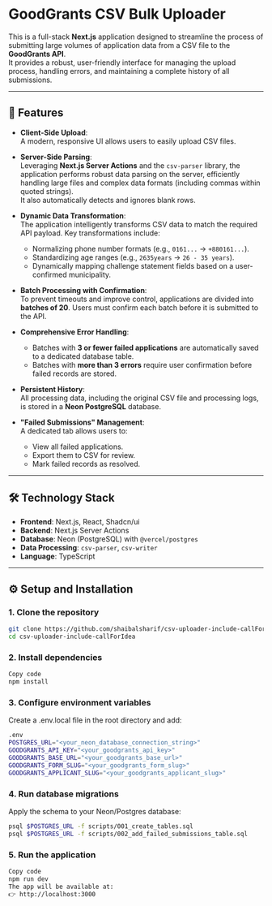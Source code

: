 # GoodGrants CSV Bulk Uploader

This is a full-stack **Next.js** application designed to streamline the process of submitting large volumes of application data from a CSV file to the **GoodGrants API**.  
It provides a robust, user-friendly interface for managing the upload process, handling errors, and maintaining a complete history of all submissions.

---

## 🚀 Features

- **Client-Side Upload**:  
  A modern, responsive UI allows users to easily upload CSV files.

- **Server-Side Parsing**:  
  Leveraging **Next.js Server Actions** and the `csv-parser` library, the application performs robust data parsing on the server, efficiently handling large files and complex data formats (including commas within quoted strings).  
  It also automatically detects and ignores blank rows.

- **Dynamic Data Transformation**:  
  The application intelligently transforms CSV data to match the required API payload. Key transformations include:
  - Normalizing phone number formats (e.g., `0161...` → `+880161...`).
  - Standardizing age ranges (e.g., `2635years` → `26 - 35 years`).
  - Dynamically mapping challenge statement fields based on a user-confirmed municipality.

- **Batch Processing with Confirmation**:  
  To prevent timeouts and improve control, applications are divided into **batches of 20**. Users must confirm each batch before it is submitted to the API.

- **Comprehensive Error Handling**:  
  - Batches with **3 or fewer failed applications** are automatically saved to a dedicated database table.  
  - Batches with **more than 3 errors** require user confirmation before failed records are stored.

- **Persistent History**:  
  All processing data, including the original CSV file and processing logs, is stored in a **Neon PostgreSQL** database.

- **"Failed Submissions" Management**:  
  A dedicated tab allows users to:
  - View all failed applications.  
  - Export them to CSV for review.  
  - Mark failed records as resolved.  

---

## 🛠️ Technology Stack

- **Frontend**: Next.js, React, Shadcn/ui  
- **Backend**: Next.js Server Actions  
- **Database**: Neon (PostgreSQL) with `@vercel/postgres`  
- **Data Processing**: `csv-parser`, `csv-writer`  
- **Language**: TypeScript  

---

## ⚙️ Setup and Installation

### 1. Clone the repository
```bash
git clone https://github.com/shaibalsharif/csv-uploader-include-callForIdea.git
cd csv-uploader-include-callForIdea
```
### 2. Install dependencies
```bash
Copy code
npm install
```
### 3. Configure environment variables
Create a .env.local file in the root directory and add:

```bash
.env
POSTGRES_URL="<your_neon_database_connection_string>"
GOODGRANTS_API_KEY="<your_goodgrants_api_key>"
GOODGRANTS_BASE_URL="<your_goodgrants_base_url>"
GOODGRANTS_FORM_SLUG="<your_goodgrants_form_slug>"
GOODGRANTS_APPLICANT_SLUG="<your_goodgrants_applicant_slug>"
```
### 4. Run database migrations
Apply the schema to your Neon/Postgres database:

```bash
psql $POSTGRES_URL -f scripts/001_create_tables.sql
psql $POSTGRES_URL -f scripts/002_add_failed_submissions_table.sql
```
### 5. Run the application
```bash
Copy code
npm run dev
The app will be available at:
👉 http://localhost:3000
```